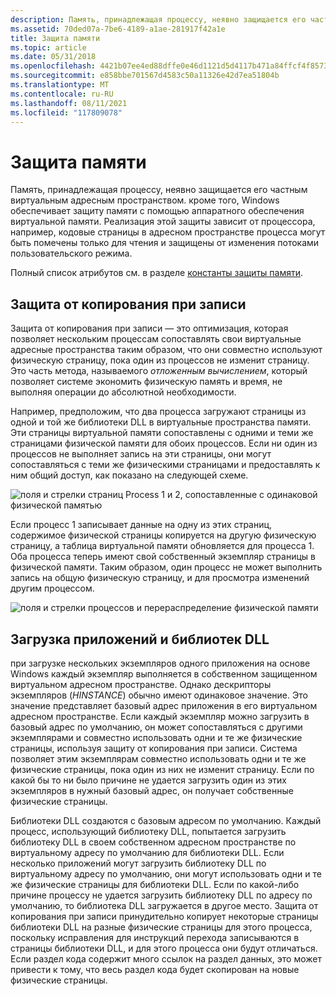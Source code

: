 ```yaml
---
description: Память, принадлежащая процессу, неявно защищается его частным виртуальным адресным пространством.
ms.assetid: 70ded07a-7be6-4189-a1ae-281917f42a1e
title: Защита памяти
ms.topic: article
ms.date: 05/31/2018
ms.openlocfilehash: 4421b07ee4ed88dffe0e46d1121d5d4117b471a84ffcf4f85738bd8be912f09c
ms.sourcegitcommit: e858bbe701567d4583c50a11326e42d7ea51804b
ms.translationtype: MT
ms.contentlocale: ru-RU
ms.lasthandoff: 08/11/2021
ms.locfileid: "117809078"
---
```

# <a name="memory-protection"></a>Защита памяти

Память, принадлежащая процессу, неявно защищается его частным виртуальным адресным пространством. кроме того, Windows обеспечивает защиту памяти с помощью аппаратного обеспечения виртуальной памяти. Реализация этой защиты зависит от процессора, например, кодовые страницы в адресном пространстве процесса могут быть помечены только для чтения и защищены от изменения потоками пользовательского режима.

Полный список атрибутов см. в разделе [константы защиты памяти](memory-protection-constants.md).

## <a name="copy-on-write-protection"></a>Защита от копирования при записи

Защита от копирования при записи — это оптимизация, которая позволяет нескольким процессам сопоставлять свои виртуальные адресные пространства таким образом, что они совместно используют физическую страницу, пока один из процессов не изменит страницу. Это часть метода, называемого *отложенным вычислением*, который позволяет системе экономить физическую память и время, не выполняя операции до абсолютной необходимости.

Например, предположим, что два процесса загружают страницы из одной и той же библиотеки DLL в виртуальные пространства памяти. Эти страницы виртуальной памяти сопоставлены с одними и теми же страницами физической памяти для обоих процессов. Если ни один из процессов не выполняет запись на эти страницы, они могут сопоставляться с теми же физическими страницами и предоставлять к ним общий доступ, как показано на следующей схеме.

![поля и стрелки страниц Process 1 и 2, сопоставленные с одинаковой физической памятью](images/mem1.png)

Если процесс 1 записывает данные на одну из этих страниц, содержимое физической страницы копируется на другую физическую страницу, а таблица виртуальной памяти обновляется для процесса 1. Оба процесса теперь имеют свой собственный экземпляр страницы в физической памяти. Таким образом, один процесс не может выполнить запись на общую физическую страницу, и для просмотра изменений другим процессом.

![поля и стрелки процессов и перераспределение физической памяти](images/mem2.png)

## <a name="loading-applications-and-dlls"></a>Загрузка приложений и библиотек DLL

при загрузке нескольких экземпляров одного приложения на основе Windows каждый экземпляр выполняется в собственном защищенном виртуальном адресном пространстве. Однако дескрипторы экземпляров (*HINSTANCE*) обычно имеют одинаковое значение. Это значение представляет базовый адрес приложения в его виртуальном адресном пространстве. Если каждый экземпляр можно загрузить в базовый адрес по умолчанию, он может сопоставляться с другими экземплярами и совместно использовать одни и те же физические страницы, используя защиту от копирования при записи. Система позволяет этим экземплярам совместно использовать одни и те же физические страницы, пока один из них не изменит страницу. Если по какой бы то ни было причине не удается загрузить один из этих экземпляров в нужный базовый адрес, он получает собственные физические страницы.

Библиотеки DLL создаются с базовым адресом по умолчанию. Каждый процесс, использующий библиотеку DLL, попытается загрузить библиотеку DLL в своем собственном адресном пространстве по виртуальному адресу по умолчанию для библиотеки DLL. Если несколько приложений могут загрузить библиотеку DLL по виртуальному адресу по умолчанию, они могут использовать одни и те же физические страницы для библиотеки DLL. Если по какой-либо причине процессу не удается загрузить библиотеку DLL по адресу по умолчанию, то библиотека DLL загружается в другое место. Защита от копирования при записи принудительно копирует некоторые страницы библиотеки DLL на разные физические страницы для этого процесса, поскольку исправления для инструкций перехода записываются в страницы библиотеки DLL, и для этого процесса они будут отличаться. Если раздел кода содержит много ссылок на раздел данных, это может привести к тому, что весь раздел кода будет скопирован на новые физические страницы.

 

 




